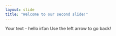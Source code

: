 ```yaml
---
layout: slide
title: "Welcome to our second slide!"
---
```

Your text - hello irfan
Use the left arrow to go back!
